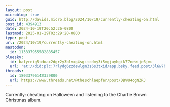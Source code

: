 ```yaml
---
layout: post
microblog: true
guid: http://davids.micro.blog/2024/10/19/currently-cheating-on.html
post_id: 4394913
date: 2024-10-19T20:52:26-0800
lastmod: 2025-01-29T02:29:20-0800
type: post
url: /2024/10/19/currently-cheating-on.html
mastodon:
  id: 113337955582885457
bluesky:
  id: bafyreig5tdoax2dgr2y3blvxg4sgitcdmy3i5mgjuyhgik77ndwije6jmu
  url: 'at://did:plc:7rlydg6zzdewlgn3s6s3txid/app.bsky.feed.post/3l6w7b44v4z2e'
threads:
  id: 18033796142339800
  url: https://www.threads.net/@theschlaepfer/post/DBVU4ogNZRJ
---
```

Currently: cheating on Halloween and listening to the Charlie Brown Christmas album.

